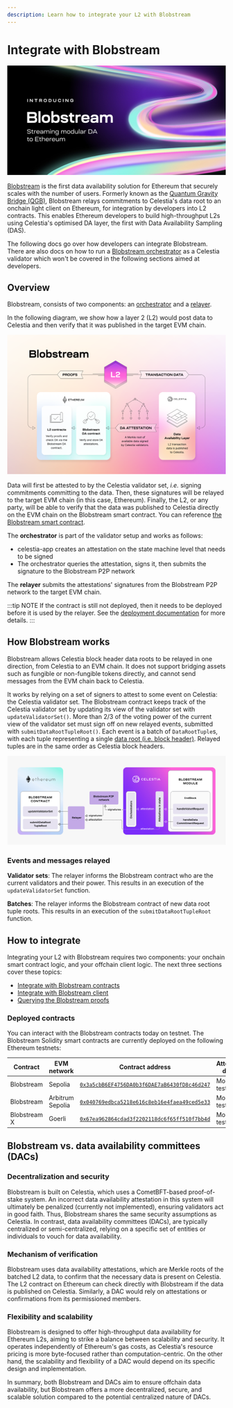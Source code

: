 ```yaml
---
description: Learn how to integrate your L2 with Blobstream
---
```


# Integrate with Blobstream

![Blobstream logo](/img/blobstream/blobstream_logo.png)

[Blobstream](https://blog.celestia.org/introducing-blobstream/)
is the first data availability solution for Ethereum that securely
scales with the number of users. Formerly known as the [Quantum Gravity Bridge (QGB)](https://blog.celestia.org/celestiums/),
Blobstream relays commitments to Celestia's data root to an onchain light client
on Ethereum, for integration by developers into L2 contracts. This enables Ethereum
developers to build high-throughput L2s using Celestia's optimised DA layer,
the first with Data Availability Sampling (DAS).

The following docs go over how developers can integrate Blobstream.
There are also docs on how to run a [Blobstream orchestrator](../nodes/blobstream-binary.md)
as a Celestia validator which won't be covered in the following sections
aimed at developers.

## Overview

Blobstream,
consists of two components: an [orchestrator](../nodes/blobstream-orchestrator.md)
and a [relayer](../nodes/blobstream-relayer.md).

In the following diagram, we show how a layer 2 (L2) would post data to
Celestia and then verify that it was published in the target EVM chain.

![Blobstream-Architecture](/img/blobstream/Blobstream.png)

Data will first be attested to by the Celestia validator set, _i.e._
signing commitments committing to the data. Then, these signatures will be
relayed to the target EVM chain (in this case, Ethereum). Finally,
the L2, or any party, will be able to verify that the data was published
to Celestia directly on the EVM chain on the Blobstream smart contract. You can
reference [the Blobstream smart contract](https://github.com/celestiaorg/blobstream-contracts/blob/master/src/Blobstream.sol).

The **orchestrator** is part of the validator setup and works as follows:

- celestia-app creates an attestation on the state machine level that needs to
  be signed
- The orchestrator queries the attestation, signs it, then submits the signature
  to the Blobstream P2P network

The **relayer** submits the attestations' signatures from the Blobstream
P2P network to the target EVM chain.

:::tip NOTE
If the contract is still not deployed, then it needs to be
deployed before it is used by the relayer. See the
[deployment documentation](../nodes/blobstream-deploy.md) for more details.
:::

## How Blobstream works

Blobstream allows Celestia block header data roots to be relayed in one
direction, from Celestia to an EVM chain. It does not support bridging
assets such as fungible or non-fungible tokens directly, and cannot send
messages from the EVM chain back to Celestia.

It works by relying on a set of signers to attest to some event on Celestia:
the Celestia validator set. The Blobstream contract keeps track of the
Celestia validator set by updating its view of the validator set with
`updateValidatorSet()`. More than 2/3 of the voting power of the current
view of the validator set must sign off on new relayed events, submitted with
`submitDataRootTupleRoot()`. Each event is a batch of `DataRootTuple`s, with
each tuple representing a single
[data root (i.e. block header)](https://celestiaorg.github.io/celestia-app/specs/data_structures.html#header).
Relayed tuples are in the same order as Celestia block headers.

![Blobstream attestation flow](/img/blobstream/Celestia_Blobstream_attestation_flow.jpg)

### Events and messages relayed

**Validator sets**:
The relayer informs the Blobstream contract who are the current
validators and their power.
This results in an execution of the `updateValidatorSet` function.

**Batches**:
The relayer informs the Blobstream contract of new data root tuple roots.
This results in an execution of the `submitDataRootTupleRoot` function.

## How to integrate

Integrating your L2 with Blobstream requires two components: your onchain smart
contract logic, and your offchain client logic. The next three sections cover these
topics:

- [Integrate with Blobstream contracts](./blobstream-contracts.md)
- [Integrate with Blobstream client](./blobstream-offchain.md)
- [Querying the Blobstream proofs](./blobstream-proof-queries.md)

### Deployed contracts

You can interact with the Blobstream contracts today on testnet. The Blobstream Solidity
smart contracts are currently deployed on the following Ethereum testnets:

<!-- markdownlint-disable MD013 -->
| Contract | EVM network | Contract address | Attested data |
| --- | --- | --- | --- |
| Blobstream | Sepolia | [`0x3a5cbB6EF4756DA0b3f6DAE7aB6430fD8c46d247`](https://sepolia.etherscan.io/address/0x3a5cbB6EF4756DA0b3f6DAE7aB6430fD8c46d247) | Mocha testnet |
| Blobstream | Arbitrum Sepolia | [`0x040769edbca5218e616c8eb16e4faea49ced5e33`](https://sepolia.arbiscan.io/address/0x040769edbca5218e616c8eb16e4faea49ced5e33) | Mocha testnet |
| Blobstream X | Goerli | [`0x67ea962864cdad3f2202118dc6f65ff510f7bb4d`](https://goerli.etherscan.io/address/0x67ea962864cdad3f2202118dc6f65ff510f7bb4d) | Mocha testnet |
<!-- markdownlint-enable MD013 -->

## Blobstream vs. data availability committees (DACs)

### Decentralization and security

Blobstream is built on Celestia, which uses a CometBFT-based proof-of-stake
system. An incorrect data availability attestation in this system will
ultimately be penalized (currently not implemented), ensuring validators
act in good faith. Thus, Blobstream shares the same security assumptions
as Celestia. In contrast, data availability committees (DACs), are typically
centralized or semi-centralized, relying on a specific set of entities or
individuals to vouch for data availability.

### Mechanism of verification

Blobstream uses data availability attestations, which are Merkle roots of
the batched L2 data, to confirm that the necessary data is present on Celestia.
The L2 contract on Ethereum can check directly with Blobstream if the data
is published on Celestia. Similarly, a DAC would rely on
attestations or confirmations from its permissioned members.

### Flexibility and scalability

Blobstream is designed to offer high-throughput data availability for Ethereum L2s,
aiming to strike a balance between scalability and security. It operates
independently of Ethereum's gas costs, as Celestia's resource pricing is more
byte-focused rather than computation-centric. On the other hand, the scalability
and flexibility of a DAC would depend on its specific design and implementation.

In summary, both Blobstream and DACs aim to ensure offchain data availability,
but Blobstream offers a more decentralized, secure, and scalable solution
compared to the potential centralized nature of DACs.
